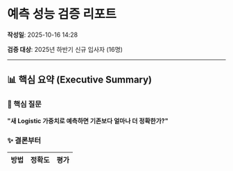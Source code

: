 # 예측 성능 검증 리포트

**작성일**: 2025-10-16 14:28

**검증 대상**: 2025년 하반기 신규 입사자 (16명)

---

## 📊 핵심 요약 (Executive Summary)

### 🎯 핵심 질문

**"새 Logistic 가중치로 예측하면 기존보다 얼마나 더 정확한가?"**

### ✨ 결론부터

| 방법 | 정확도 | 평가 |
|------|--------|------|
